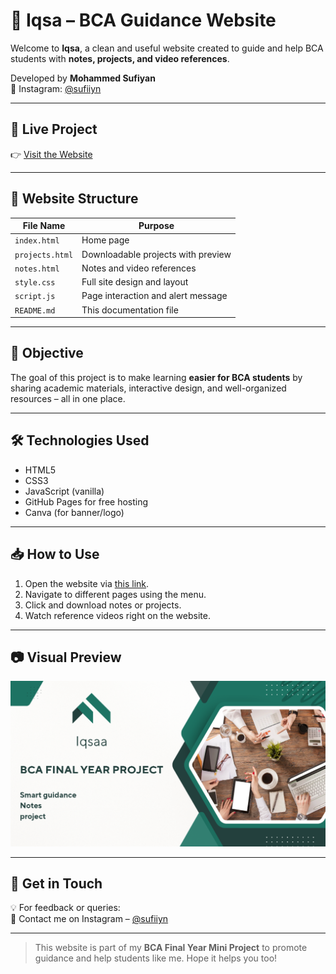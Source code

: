 # 📘 Iqsa – BCA Guidance Website

Welcome to **Iqsa**, a clean and useful website created to guide and help BCA students with **notes, projects, and video references**.

Developed by **Mohammed Sufiyan**  
📸 Instagram: [@sufiiyn](https://instagram.com/sufiiyn)

---

## 🔗 Live Project
👉 [Visit the Website](https://sufiiynn.github.io/iqsaa/)

---

## 📄 Website Structure

| File Name      | Purpose                            |
|----------------|-------------------------------------|
| `index.html`   | Home page                          |
| `projects.html`| Downloadable projects with preview |
| `notes.html`   | Notes and video references         |
| `style.css`    | Full site design and layout        |
| `script.js`    | Page interaction and alert message |
| `README.md`    | This documentation file            |

---

## 🎯 Objective

The goal of this project is to make learning **easier for BCA students** by sharing academic materials, interactive design, and well-organized resources – all in one place.

---

## 🛠️ Technologies Used

- HTML5
- CSS3
- JavaScript (vanilla)
- GitHub Pages for free hosting
- Canva (for banner/logo)

---

## 📥 How to Use

1. Open the website via [this link](https://sufiiynn.github.io/iqsaa/).
2. Navigate to different pages using the menu.
3. Click and download notes or projects.
4. Watch reference videos right on the website.

---

## 📷 Visual Preview

![Website Preview](preview.jpg)

---

## 💬 Get in Touch

💡 For feedback or queries:  
📩 Contact me on Instagram – [@sufiiyn](https://instagram.com/sufiiyn)

---

> This website is part of my **BCA Final Year Mini Project** to promote guidance and help students like me. Hope it helps you too!
